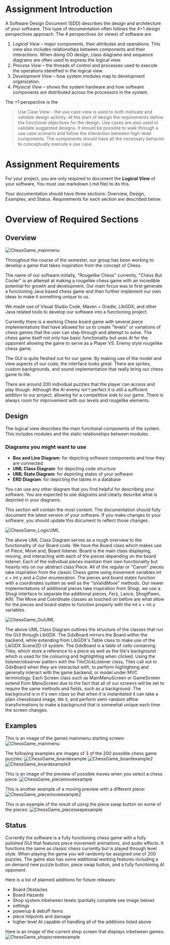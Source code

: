 # Assignment Introduction

A Software Design Document (SDD) describes the design and architecture of your software. This type of documentation often follows the 4+1 design perspectives approach. The 4 perspectives (or views) of software are

1. *Logical View* – major components, their attributes and operations. This view also includes relationships between components and their interactions. When doing OO design, class diagrams and sequence diagrams are often used to express the logical view.
2. *Process View* – the threads of control and processes used to execute the operations identified in the logical view.
3. *Development View* – how system modules map to development organization.
4. *Physical View* – shows the system hardware and how software components are distributed across the processors in the system.  

The +1 perspective is the 

> Use Case View – the use case view is used to both motivate and validate design activity. At the start of design the requirements define the functional objectives for the design. Use cases are also used to validate suggested designs. It should be possible to walk through a use case scenario and follow the interaction between high-level components. The components should have all the necessary behavior to conceptually execute a use case.

# Assignment Requirements
 
For your project, you are only required to document the ***Logical View*** of your software, You must use markdown (.md file) to do this. 

Your documentation should have three sections: Overview, Design, Examples, and Status. Requirements for each section are described below.

# Overview of Required Sections

## Overview

![ChessGame_mainmenu](https://github.com/user-attachments/assets/ff1a2613-681a-4f7b-b28c-f74e5e7216fd)

Throughout the course of the semester, our group has been working to develop a game that takes inspiration from the concept of Chess. 

The name of our software initially, "Rougelike Chess" currently, "Chess But Cooler" is an attempt at making a rougelike chess game with an incredible potential for growth and development. Our main focus was to first generate a functioning Java based chess game and then further implement our own ideas to make it something unique to us. 

We made use of Visual Studio Code, Maven + Gradle, LibGDX, and other Java related tools to develop our software into a functioning project.

Currently there is a working Chess board game with several piece implementations that have allowed for us to create "levels" or variations of chess games that the user can step through and attempt to solve. The chess game itself not only has basic functionality but uses AI for the opponent allowing the game to serve as a Player VS. Enemy style rougelike chess game.

The GUI is quite fleshed out for our game. By making use of the model and view aspects of our code, the interface looks great. There are sprites, custom backgrounds, and sound implementation that really bring our chess game to life.

There are around 200 individual puzzles that the player can access and play though. Although the AI enemy isn't perfect it is still a sufficient addition to our project, allowing for a competitive side to our game. There is always room for improvement with our levels and rougelike elements.

## Design

The logical view describes the main functional components of the system. This includes modules and the static relationships between modules.

### Diagrams you might want to use

- **Box and Line Diagram**: for depicting software components and how they are connected 
- **UML Class Diagram**: for depicting code structure
- **UML State Diagram**: for depicting states of your software
- **ERD Diagram**: for depicting the tables in a database

You can use any other diagram that you find helpful for describing your software. You are expected to use diagrams and clearly describe what is depicted in your diagrams. 

This section will contain the most content. The documentation should fully document the latest version of your software. If you make changes to your software, you should update this document to reflect those changes. 

![ChessGame_LogicUML](https://github.com/user-attachments/assets/bc9a6c53-f3c0-4190-b825-55ebe762d7e3)

The above UML Class Diagram serves as a rough overview to the functionality of our Board code. We have the Board class which makes use of Piece, Move and, Board listener. Board is the main class displaying, moving, and interacting with each of the pieces depending on the board listener. Each of the individual pieces maintain their own functionality but heavily rely on our abstract class Piece. All of the regular or "Canon" pieces take inspiration from the classic Chess game using movement variables int x + int y and a Color enumeration. The pieces and board states function with a coordinates system as well as the "isValidMove" methods. Our newer implementations of additional pieces take inspiration from Shogi, we use a Shogi interface to separate the additional pieces, Ferz, Lance, ShogiPawn, Alfil. The Move and Coordinate classes as touched on before are what allow for the pieces and board states to function properly with the int x + int y variables. 

![ChessGame_GuiUML](https://github.com/user-attachments/assets/cb63c29c-c071-4895-b090-811a1787c9c9)

The above UML Class Diagram outlines the structure of the classes that run the GUI through LibGDX. The GdxBoard mirrors the Board within the backend, while extending from LibGDX's Table class to make use of the LibGDX Scene2D UI system. The GdxBoard is a table of cells containing Tiles, which store a reference to a piece as well as the tile's background which is used for tile colouring and highlighting when clicked. Using the listener/observer pattern with the TileClickListener class, Tiles call out to GdxBoard when they are interacted with, to perform highlighting and generally interact with the game backend, or model under MVC terminology. Each Screen class such as MainMenuScreen or GameScreen extend from MenuScreen due to the fact that all of our screens will be set to require the same methods and fields, such as a background. The background is in it's own class so that when it is instantiated it can take a plain chessboard image, tile it, and perform semi-random affine transformations to make a background that is somewhat unique each time the screen changes. 

## Examples

This is an image of the games mainmenu starting screen:
![ChessGame_mainmenu](https://github.com/user-attachments/assets/e0a66e89-c61a-48d3-b1ff-7f310b266485)

The following examples are images of 3 of the 200 possible chess game puzzles:
![ChessGame_boardexample](https://github.com/user-attachments/assets/83586b58-7975-4cbd-9bd8-f00cd06facfa)
![ChessGame_boardexample2](https://github.com/user-attachments/assets/01192e1b-3fe4-49bd-82c7-a3d691519d08)
![ChessGame_boardexample3](https://github.com/user-attachments/assets/824b3087-6b11-4ca7-b9d4-92b4678bffb9)

This is an image of the preview of possible moves when you select a chess piece: 
![ChessGame_piecemoveexample](https://github.com/user-attachments/assets/e30a0e87-475a-4203-bcc9-1880fc553ac2)

This is another example of a moving preview with a different piece: 
![ChessGame_piecemoveexample2](https://github.com/user-attachments/assets/50ee45f7-fa0d-4cf4-bfdd-34913c73548d)

This is an example of the result of using the piece swap button on some of the pieces:
![ChessGame_pieceswapexample](https://github.com/user-attachments/assets/a8872fdc-f570-473f-b2c2-d85ab6b071ba)


## Status

Currently the software is a fully functioning chess game with a fully polished GUI that features piece movement animations, and audio effects. It functions the same as classic chess currently but is played through level style. When playing the game you will randomly be assigned one of 200 puzzles. The game also has some additional working features including a on demand new puzzle button, piece swap button, and a fully funcitoning AI opponent. 

Here is a list of planned additions for future releases:
 - Board Obstacles
 - Board Hazards
 - Shop system inbetween levels (partially complete see image below)
 - settings
 - powerup & debuff items
 - piece hitpoints and damage
 - higher level AI capable of handling all of the additions listed above

Here is an image of the current shop screen that displays inbetween games:
![ChessGame_shopscreenexample](https://github.com/user-attachments/assets/2f8c4151-bda4-41c7-87a5-562b6dc025ac)

